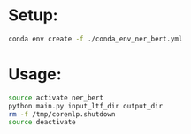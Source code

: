 # Setup:

```bash
conda env create -f ./conda_env_ner_bert.yml
```

# Usage:

```bash
source activate ner_bert
python main.py input_ltf_dir output_dir
rm -f /tmp/corenlp.shutdown
source deactivate
```
